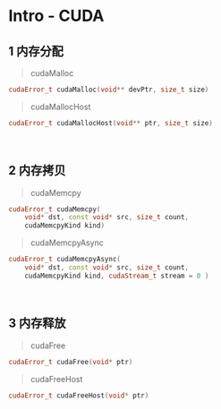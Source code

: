 &emsp;
# Intro - CUDA

## 1 内存分配
>cudaMalloc
```c++
cudaError_t cudaMalloc(void** devPtr, size_t size)
```

>cudaMallocHost
```c++
cudaError_t cudaMallocHost(void** ptr, size_t size)
```

&emsp;
## 2 内存拷贝
>cudaMemcpy
```c++
​cudaError_t cudaMemcpy( 
    void* dst, const void* src, size_t count, 
    cudaMemcpyKind kind)
```

>cudaMemcpyAsync
```c++
​cudaError_t cudaMemcpyAsync( 
    void* dst, const void* src, size_t count,
    cudaMemcpyKind kind, cudaStream_t stream = 0 )
```

&emsp;
## 3 内存释放
>cudaFree
```c++
​cudaError_t cudaFree(void* ptr)
```

>cudaFreeHost
```c++
​cudaError_t cudaFreeHost(void* ptr)
```